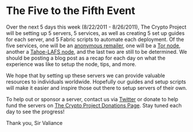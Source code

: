 # The Five to the Fifth Event

Over the next 5 days this week (8/22/2011 - 8/26/2011), The Crypto Project will be setting up 5 servers, 5 services, as well as creating 5 set up guides for each server, and 5 Fabric scripts to automate each deployment.  Of the five services, one will be an [anonymous remailer][5], one will be a [Tor node][1], another a [Tahoe-LAFS node][2], and the last two are still to be determined.  We should be posting a blog post as a recap for each day on what the experience was like to setup the node, tips, and more.  

We hope that by setting up these servers we can provide valuable resources to individuals worldwide.  Hopefully our guides and setup scripts will make it easier and inspire those out there to setup servers of their own.

To help out or sponsor a server, contact us via [Twitter][3] or donate to help fund the servers on [The Crypto Project Donations Page][4]. Stay tuned each day to see the progress!

Thank you,
Sir Valiance

   [1]: https://torproject.org
   [2]: http://tahoe-lafs.org
   [3]: https://twitter.com/cryptodotis
   [4]: https://crypto.is/interact/money/
   [5]: http://en.wikipedia.org/wiki/Anonymous_remailer
